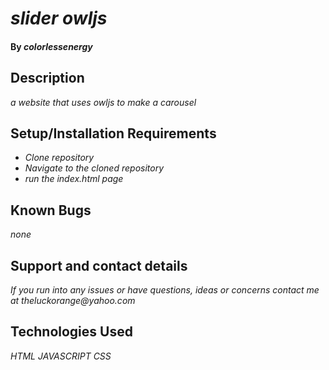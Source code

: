 # _slider owljs_

#### By _**colorlessenergy**_

## Description

_a website that uses owljs to make a carousel_

## Setup/Installation Requirements

* _Clone repository_
* _Navigate to the cloned repository_
* _run the index.html page_

## Known Bugs

_none_

## Support and contact details

_If you run into any issues or have questions, ideas or concerns contact me at theluckorange@yahoo.com_

## Technologies Used

_HTML_
_JAVASCRIPT_
_CSS_
